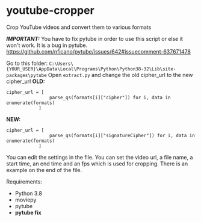 # youtube-cropper
Crop YouTube videos and convert them to various formats

***IMPORTANT:*** You have to fix pytube in order to use this script or else it won't work. It is a bug in pytube.
https://github.com/nficano/pytube/issues/642#issuecomment-637671478

Go to this folder: `C:\Users\{YOUR_USER}\AppData\Local\Programs\Python\Python38-32\Lib\site-packages\pytube`
Open `extract.py` and change the old cipher_url to the new cipher_url
**OLD:**
```
cipher_url = [
                parse_qs(formats[i]["cipher"]) for i, data in enumerate(formats)
            ]
```
**NEW:**
```
cipher_url = [
                parse_qs(formats[i]["signatureCipher"]) for i, data in enumerate(formats)
            ]
```

You can edit the settings in the file. You can set the video url, a file name, a start time, an end time and an fps which is used for cropping. There is an example on the end of the file.

Requirements:
- Python 3.8
- moviepy
- pytube
- **pytube fix**

